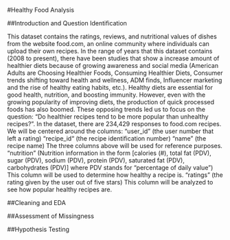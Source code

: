 #Healthy Food Analysis 

##Introduction and Question Identification

This dataset contains the ratings, reviews, and nutritional values of dishes from the website food.com, an online community where individuals can upload their own recipes. 
In the range of years that this dataset contains (2008 to present), there have been studies that show a increase amount of healthier diets because of growing awareness and social media (American Adults are Choosing Healthier Foods, Consuming Healthier Diets, Consumer trends shifting toward health and wellness, ADM finds, Influencer marketing and the rise of healthy eating habits, etc.). Healthy diets are essential for good health, nutrition, and boosting immunity. 
However, even with the growing popularity of improving diets, the production of quick processed foods has also boomed. These opposing trends led us to focus on the question: “Do healthier recipes tend to be more popular than unhealthy recipes?”. 
In the dataset, there are 234,429 responses to food.com recipes. We will be centered around the columns:
“user_id” (the user number that left a rating)
“recipe_id“ (the recipe identification number)
“name” (the recipe name)
The three columns above will be used for reference purposes.
“nutrition” (Nutrition information in the form [calories (#), total fat (PDV), sugar (PDV), sodium (PDV), protein (PDV), saturated fat (PDV), carbohydrates (PDV)] where PDV stands for “percentage of daily value”)
This column will be used to determine how healthy a recipe is.
“ratings” (the rating given by the user out of five stars)
This column will be analyzed to see how popular healthy recipes are.

##Cleaning and EDA

##Assessment of Missingness

##Hypothesis Testing
